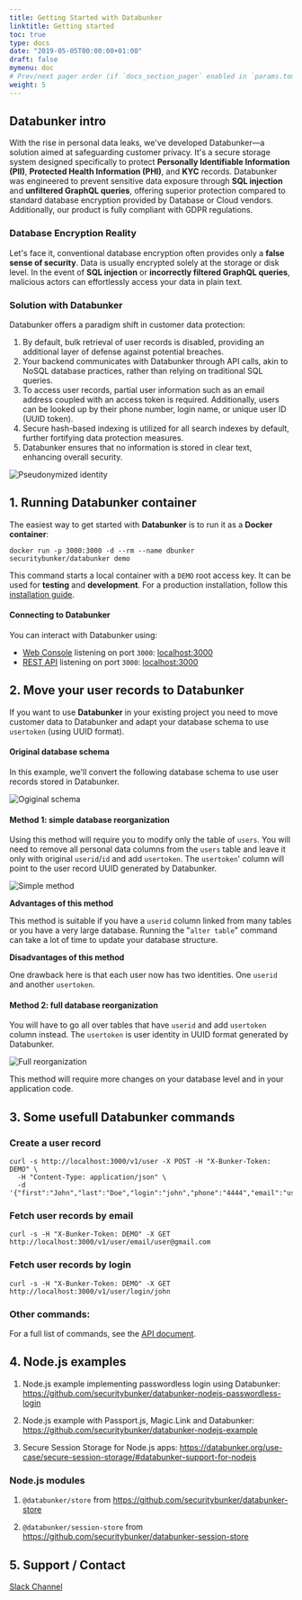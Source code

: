 ```yaml
---
title: Getting Started with Databunker
linktitle: Getting started
toc: true
type: docs
date: "2019-05-05T00:00:00+01:00"
draft: false
mymenu: doc
# Prev/next pager order (if `docs_section_pager` enabled in `params.toml`)
weight: 5
---
```

## Databunker intro

With the rise in personal data leaks, we've developed Databunker—a solution aimed at safeguarding customer privacy. It's a secure storage system designed specifically to protect **Personally Identifiable Information (PII)**, **Protected Health Information (PHI)**, and **KYC** records. Databunker was engineered to prevent sensitive data exposure through **SQL injection** and **unfiltered GraphQL queries**, offering superior protection compared to standard database encryption provided by Database or Cloud vendors. Additionally, our product is fully compliant with GDPR regulations.

### Database Encryption Reality
Let's face it, conventional database encryption often provides only a **false sense of security**. Data is usually encrypted solely at the storage or disk level. In the event of **SQL injection** or **incorrectly filtered GraphQL queries**, malicious actors can effortlessly access your data in plain text.

### Solution with Databunker
Databunker offers a paradigm shift in customer data protection:
1. By default, bulk retrieval of user records is disabled, providing an additional layer of defense against potential breaches.
2. Your backend communicates with Databunker through API calls, akin to NoSQL database practices, rather than relying on traditional SQL queries.
3. To access user records, partial user information such as an email address coupled with an access token is required. Additionally, users can be looked up by their phone number, login name, or unique user ID (UUID token).
4. Secure hash-based indexing is utilized for all search indexes by default, further fortifying data protection measures.
5. Databunker ensures that no information is stored in clear text, enhancing overall security.

![Pseudonymized identity](/img/pseudonymized-identity.png)


## 1. Running Databunker container
The easiest way to get started with **Databunker** is to run it as a **Docker container**:

```
docker run -p 3000:3000 -d --rm --name dbunker securitybunker/databunker demo
```

This command starts a local container with a `DEMO` root access key. It can be used for **testing** and **development**. For a production installation, follow this [installation guide](https://databunker.org/doc/install/).

#### Connecting to Databunker

You can interact with Databunker using:

- [Web Console](https://demo.databunker.org/) listening on port `3000`: [localhost:3000](http://localhost:3000)
- [REST API](https://documenter.getpostman.com/view/11310294/Szmcbz32) listening on port `3000`: [localhost:3000](http://localhost:3000)


## 2. Move your user records to Databunker

If you want to use **Databunker** in your existing project you need to move customer data to Databunker and adapt your database schema to use ``usertoken`` (using UUID format).

#### Original database schema

In this example, we'll convert the following database schema to use user records stored in Databunker.

![Ogiginal schema](/img/db-original.png)


#### Method 1: simple database reorganization

Using this method will require you to modify only the table of ``users``. You will need to remove all personal data columns from the ``users`` table and leave it only with original ``userid``/``id`` and add ``usertoken``. The ``usertoken``' column will point to the user record UUID generated by Databunker.

![Simple method](/img/db-simple.png)

**Advantages of this method**

This method is suitable if you have a ``userid`` column linked from many tables or you have a very large database. Running the "``alter table``" command can take a lot of time to update your database structure.

**Disadvantages of this method**

One drawback here is that each user now has two identities. One ``userid`` and another ``usertoken``.

#### Method 2: full database reorganization
You will have to go all over tables that have ``userid`` and add ``usertoken`` column instead. The ``usertoken`` is user identity in UUID format generated by Databunker.

![Full reorganization](/img/db-complex.png)

This method will require more changes on your database level and in your application code.


## 3. Some usefull Databunker commands

### Create a user record

```
curl -s http://localhost:3000/v1/user -X POST -H "X-Bunker-Token: DEMO" \
  -H "Content-Type: application/json" \
  -d '{"first":"John","last":"Doe","login":"john","phone":"4444","email":"user@gmail.com"}'
```

### Fetch user records by email

```
curl -s -H "X-Bunker-Token: DEMO" -X GET http://localhost:3000/v1/user/email/user@gmail.com
```

### Fetch user records by login

```
curl -s -H "X-Bunker-Token: DEMO" -X GET http://localhost:3000/v1/user/login/john
```

### Other commands:

For a full list of commands, see the [API document](https://documenter.getpostman.com/view/11310294/Szmcbz32).

## 4. Node.js examples
1. Node.js example implementing passwordless login using Databunker:
https://github.com/securitybunker/databunker-nodejs-passwordless-login

2. Node.js example with Passport.js, Magic.Link and Databunker:
https://github.com/securitybunker/databunker-nodejs-example

3. Secure Session Storage for Node.js apps:
https://databunker.org/use-case/secure-session-storage/#databunker-support-for-nodejs

### Node.js modules

1. `@databunker/store` from https://github.com/securitybunker/databunker-store

2. `@databunker/session-store` from https://github.com/securitybunker/databunker-session-store

## 5. Support / Contact

[Slack Channel](https://join.slack.com/t/databunker/shared_invite/zt-b6ukxzw3-JCxv8NJDESL40haM45RNIA)
